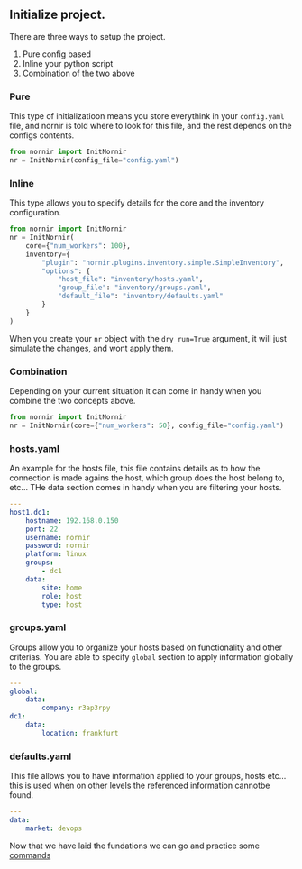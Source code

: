 ## Initialize project.

There are three ways to setup the project.

1. Pure config based
2. Inline your python script
3. Combination of the two above

### Pure

This type of initializatioon means you store everythink in your `config.yaml` file, and nornir is told where to look for this file, and the rest depends on the configs contents.

``` python
from nornir import InitNornir
nr = InitNornir(config_file="config.yaml")
```

### Inline

This type allows you to specify details for the core and the inventory configuration.

``` python
from nornir import InitNornir
nr = InitNornir(
    core={"num_workers": 100},
    inventory={
        "plugin": "nornir.plugins.inventory.simple.SimpleInventory",
        "options": {
            "host_file": "inventory/hosts.yaml",
            "group_file": "inventory/groups.yaml",
            "default_file": "inventory/defaults.yaml"
        }
    }
)
```

When you create your `nr` object with the `dry_run=True` argument, it will just simulate the changes, and wont apply them.

### Combination

Depending on your current situation it can come in handy when you combine the two concepts above.

``` python
from nornir import InitNornir
nr = InitNornir(core={"num_workers": 50}, config_file="config.yaml")
```

### hosts.yaml

An example for the hosts file, this file contains details as to how the connection is made agains the host, which group does the host belong to, etc...
THe data section comes in handy when you are filtering your hosts.

``` yaml
---
host1.dc1:
    hostname: 192.168.0.150
    port: 22
    username: nornir
    password: nornir
    platform: linux
    groups:
        - dc1
    data:
        site: home
        role: host
        type: host
```

### groups.yaml

Groups allow you to organize your hosts based on functionality and other criterias. You are able to specify `global` section to apply information globally to the groups.

``` yaml
---
global:
    data:
        company: r3ap3rpy
dc1:
    data:
        location: frankfurt
```

### defaults.yaml

This file allows you to have information applied to your groups, hosts etc... this is used when on other levels the referenced information cannotbe found.

``` yaml
---
data:
    market: devops
```

Now that we have laid the fundations we can go and practice some [commands](/Guides/Commands.md)